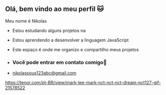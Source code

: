 ## Olá, bem vindo ao meu perfil 🐱

Meu nome é Nikolas

- Estou estudando alguns projetos na 
- Estou aprendendo a desenvolver a linguagem JavaScript
- Este espaço é onde me organizo e compartilho meus projetos

-  ### Você pode entrar em contato comigo📧

-  nikolassous123abc@gmail.com
  


https://tenor.com/pt-BR/view/mark-lee-mark-nct-nct-nct-dream-nct127-gif-21578522
